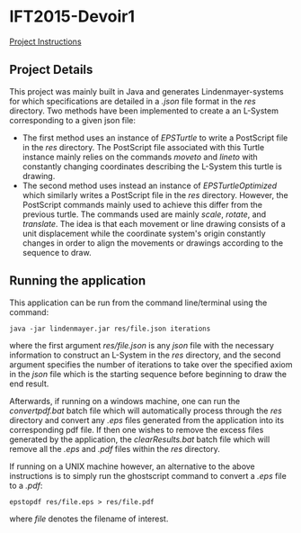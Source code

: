 # IFT2015-Devoir1

[Project Instructions](https://ift2015h21.wordpress.com/2021/02/01/projet-1-planter-un-arbre-dans-lordinateur/#more-136)

## Project Details

This project was mainly built in Java and generates Lindenmayer-systems for
which specifications are detailed in a *.json* file format in the *res*
directory. Two methods have been implemented to create a an L-System
corresponding to a given json file:

- The first method uses an instance of *EPSTurtle* to write a PostScript file
in the *res* directory. The PostScript file associated with this Turtle
instance mainly relies on the commands *moveto* and *lineto* with constantly
changing coordinates describing the L-System this turtle is drawing.
- The second method uses instead an instance of *EPSTurtleOptimized* which
similarly writes a PostScript file in the *res* directory. However, the
PostScript commands mainly used to achieve this differ from the previous
turtle. The commands used are mainly *scale*, *rotate*, and *translate*. The
idea is that each movement or line drawing consists of a unit displacement
while the coordinate system's origin constantly changes in order to align the
movements or drawings according to the sequence to draw.

## Running the application

This application can be run from the command line/terminal using the command:
```
java -jar lindenmayer.jar res/file.json iterations
```
where the first argument *res/file.json* is any *json* file with the necessary
information to construct an L-System in the *res* directory, and the second
argument specifies the number of iterations to take over the specified axiom
in the *json* file which is the starting sequence before beginning to draw the
end result.

Afterwards, if running on a windows machine, one can run the *convertpdf.bat*
batch file which will automatically process through the *res* directory and
convert any *.eps* files generated from the application into its corresponding
pdf file. If then one wishes to remove the excess files generated by the
application, the *clearResults.bat* batch file which will remove all the *.eps*
and *.pdf* files within the *res* directory.

If running on a UNIX machine however, an alternative to the above instructions
is to simply run the ghostscript command to convert a *.eps* file to a *.pdf*:
```
epstopdf res/file.eps > res/file.pdf
```
where *file* denotes the filename of interest.